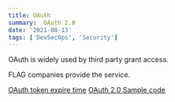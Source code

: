 ```yaml
---
title: OAuth
summary:  OAuth 2.0
date: '2021-08-13'
tags: ['DevSecOps', 'Security']
---
```


OAuth is widely used by third party grant access.

FLAG companies provide the service.

[OAuth token expire time](https://www.oauth.com/oauth2-servers/access-tokens/access-token-lifetime/)
[OAuth 2.0 Sample code](https://developer.byu.edu/docs/consume-api/use-api/oauth-20/oauth-20-python-sample-code)
